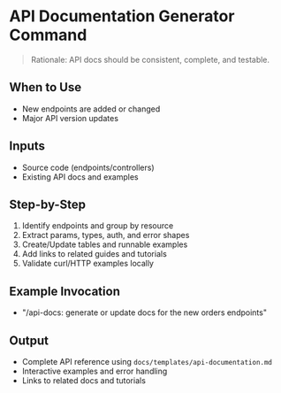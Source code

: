 # API Documentation Generator Command

> Rationale: API docs should be consistent, complete, and testable.

## When to Use
- New endpoints are added or changed
- Major API version updates

## Inputs
- Source code (endpoints/controllers)
- Existing API docs and examples

## Step-by-Step
1. Identify endpoints and group by resource
2. Extract params, types, auth, and error shapes
3. Create/Update tables and runnable examples
4. Add links to related guides and tutorials
5. Validate curl/HTTP examples locally

## Example Invocation
- "/api-docs: generate or update docs for the new orders endpoints"

## Output
- Complete API reference using `docs/templates/api-documentation.md`
- Interactive examples and error handling
- Links to related docs and tutorials
